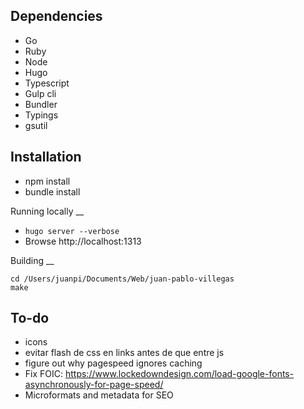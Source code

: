 Dependencies
--

- Go
- Ruby
- Node
- Hugo
- Typescript
- Gulp cli
- Bundler
- Typings
- gsutil


Installation
--

- npm install
- bundle install

Running locally
__

- `hugo server --verbose`
- Browse http://localhost:1313

Building
__

```
cd /Users/juanpi/Documents/Web/juan-pablo-villegas
make
```

To-do
--

- icons
- evitar flash de css en links antes de que entre js
- figure out why pagespeed ignores caching
- Fix FOIC: https://www.lockedowndesign.com/load-google-fonts-asynchronously-for-page-speed/
- Microformats and metadata for SEO

